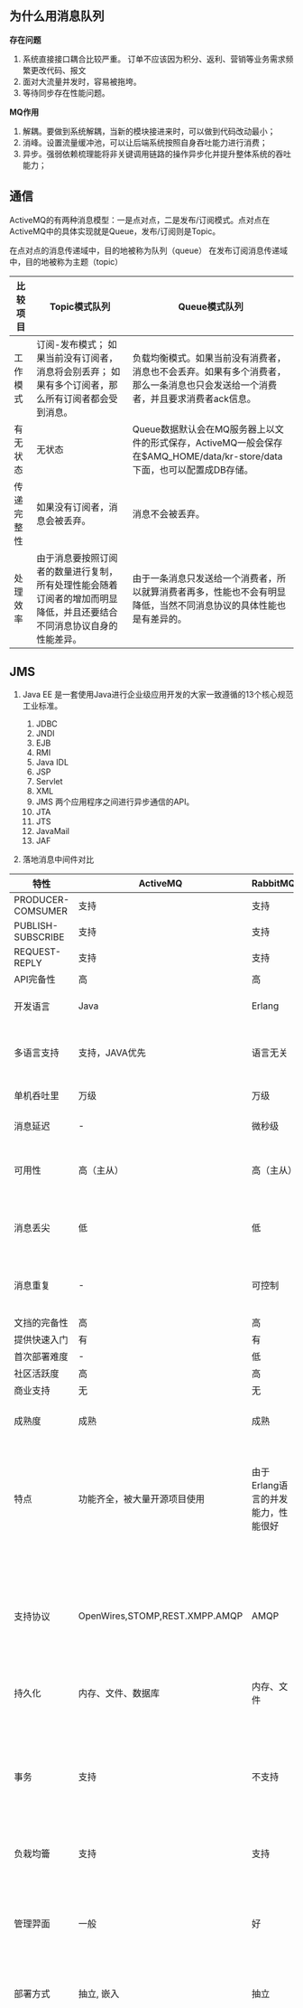 ## 为什么用消息队列

**存在问题**

1. 系统直接接口耦合比较严重。 订单不应该因为积分、返利、营销等业务需求频繁更改代码、报文
2. 面对大流量并发时，容易被拖垮。
3. 等待同步存在性能问题。

**MQ作用**

1. 解耦。要做到系统解耦，当新的模块接进来时，可以做到代码改动最小；
2. 消峰。设置流量缓冲池，可以让后端系统按照自身吞吐能力进行消费；
3. 异步。强弱依赖梳理能将非关键调用链路的操作异步化并提升整体系统的吞吐能力；

## 通信

ActiveMQ的有两种消息模型：一是点对点，二是发布/订阅模式。点对点在ActiveMQ中的具体实现就是Queue，发布/订阅则是Topic。

在点对点的消息传递域中，目的地被称为队列（queue）
在发布订阅消息传递域中，目的地被称为主题（topic）

 比较项目   | Topic模式队列                                                                                                          | Queue模式队列
---         | ---                                                                                                                    | ---
 工作模式   | 订阅\-发布模式； 如果当前没有订阅者，消息将会别丢弃； 如果有多个订阅者，那么所有订阅者都会受到消息。                   | 负载均衡模式。如果当前没有消费者，消息也不会丢弃。如果有多个消费者，那么一条消息也只会发送给一个消费者，并且要求消费者ack信息。
 有无状态   | 无状态                                                                                                                 | Queue数据默认会在MQ服务器上以文件的形式保存，ActiveMQ一般会保存在$AMQ\_HOME/data/kr\-store/data下面，也可以配置成DB存储。
 传递完整性 | 如果没有订阅者，消息会被丢弃。                                                                                         | 消息不会被丢弃。
 处理效率   | 由于消息要按照订阅者的数量进行复制，所有处理性能会随着订阅者的增加而明显降低，并且还要结合不同消息协议自身的性能差异。 | 由于一条消息只发送给一个消费者，所以就算消费者再多，性能也不会有明显降低，当然不同消息协议的具体性能也是有差异的。

## JMS

1. Java EE 是一套使用Java进行企业级应用开发的大家一致遵循的13个核心规范工业标准。

    1. JDBC
    2. JNDI
    3. EJB
    4. RMI
    5. Java IDL
    6. JSP
    7. Servlet
    8. XML
    9. JMS 两个应用程序之间进行异步通信的API。
    10. JTA
    11. JTS
    12. JavaMail
    13. JAF

2. 落地消息中间件对比

特性              | ActiveMQ                       | RabbitMQ                           | RocketMQ                                                               | Kafka
---               | ---                            | ---                                | ---                                                                    | ---
PRODUCER-COMSUMER | 支持                           | 支持                               | 支持                                                                   | 支持
PUBLISH-SUBSCRIBE | 支持                           | 支持                               | 支持                                                                   | 支持
REQUEST-REPLY     | 支持                           | 支持                               | 支持                                                                   | -
API完备性         | 高                             | 高                                 | 高                                                                     | 高
开发语言          | Java                           | Erlang                             | Java                                                                   | Scala & Java
多语言支持        | 支持，JAVA优先                 | 语言无关                           | 只支持JAVA                                                             | 支持，JAVA优先
单机呑吐里        | 万级                           | 万级                               | 十万级                                                                 | 十万级
消息延迟          | -                              | 微秒级                             | 毫秒级                                                                 | 毫秒级
可用性            | 高（主从）                     | 高（主从）                         | 非常高（分布式）                                                       | 非常高（分布式）
消息丢尖          | 低                             | 低                                 | 理论上不会丢失                                                         | 理论上不会丢失
消息重复          | -                              | 可控制                             | -                                                                      | 理论上会有重夏
文挡的完备性      | 高                             | 高                                 | 高                                                                     | 高
提供快速入门      | 有                             | 有                                 | 有                                                                     | 有
首次部署难度      | -                              | 低                                 | -                                                                      | 中
社区活跃度        | 高                             | 高                                 | 中                                                                     | 高
商业支持          | 无                             | 无                                 | 阿里云                                                                 | 无
成熟度            | 成熟                           | 成熟                               | 比较成熟                                                               | 成熟曰志领域
特点              | 功能齐全，被大量开源项目使用   | 由于Erlang语言的并发能力，性能很好 | 各个环节分布式扩展设计，主从HA；支持上万个队列；多种消费模式；性能很好 |
支持协议          | OpenWires,STOMP,REST.XMPP.AMQP | AMQP                               | 自己定义的一套(社区提供JMS不成熟）                                     | 自有协议，社区封装了HTTP协议支持
持久化            | 内存、文件、数据库             | 内存、文件                         | 磁盘文件                                                               | 磁盘文件
事务              | 支持                           | 不支持                             | 支持                                                                   | 不支持，但可以通过low level api保证只消费一次
负栽均籥          | 支持                           | 支持                               | 支持                                                                   | 支持
管理羿面          | 一般                           | 好                                 | 有web console实现                                                      | 官方只提供了命令行，Yahoo有开源管理端
部署方式          | 抽立, 嵌入                     | 抽立                               | 抽立                                                                   | 独立
评价 | 优点：成熟的产品，已经在很多公司得到应用（非大规棋场杲〉。有较多的文档。各种协议支持较好，有多重语言的成熟的客户端； 缺点：根提其他用户反读，会出莫名其妙的问题，会丢消息。其重心放到activemq6产 品一apollo上去了，目前社区不活妖，且对5.x 维护较少；Activemq不适含用于上千个队列的应用场杲。| 优点：由于erlang语言的特性，mq性能较好；管埋界面较丰富，在互联网公司也有较大规模的应用；支持amqp 协议，有多中语言且支持 amqp的客户端可用；缺点：erlang语言难度较大。集群不支持动态扩展。| 优点：横型简单，接口易用（JMS接口很多场合并不太实用〉。在阿里大规棋应用。目前支付宝中的余额宝等新兴产品均使用rocketmq 。集群规模大槪在50台左右，单曰处理消息上百亿；性能非常好，可以大量堆积消息在 broker中；支持多种消费，包括集群消赛、广播消费等。开发度较活妖，版本更新很快。缺点：产品较新文档比较缺乏。没有在mq核心中去实现JMS接口，对已有系统而言不能兼容。阿里内部还有一套未开源的MQAPI，这一层API可以将上层应用和下层MQ实现解耦 (阿里内部有多个实现，如 notify、 metaq1.c，metaq2.x，rocketmq等），使得下面mq可以很方便的进行切換和升级而对应用无任何影响，自前这—套东西未开源


3. JMS的组成和特点

    1. JMS privider 实现JMS接口与规范的消息中间件，也就是我们的MQ服务器
    2. JMS producer 消息生产者，创建与发送JMS消息的客户端应用
    3. JMS consumer 消息的消费者，接受与处理JMS消息的客户端应用
        消费方式
        1. 同步消费：通过调用消费者的receive方法从目的地中显示提取消息，receive方法可以一直阻塞到消息到达
        2. 异步消费：客户可以为消费者注册一个消息监听器，以定义在消息到达时所采取的动作

    4. JMS message
        * 消息头
            * JMSDesination 消息发送的目的地，主要是指Queue与Topic
            * JMSDeliveryMode 持久、非持久模式。非持久模式机器故障消息丢失
            * JMSExpiration 消息过期时间，为0 永不过期。
            * JMSPriority 优先级，0～9十个级别，0～4是普通消息，5～9是加急消息。默认4
            * JMSMessageID 唯一识别每个消息的表示，由MQ产生
        * 消息体
            1. StreamMessage java原始值的数据流
            2. MapMessage 一套名称-值对
            3. TextMessage 一个字符串对象
            4. ObjectMessage 一个序列化的java对象
            5. ByteMessage 一个未解释字节的数据流
        * 消息属性
            如果需要使用消息头以外的值，那么可以使用消息属性///一种加强型的api
            识别/去重/重点标注等操作非常有用的方法

4. 可靠性
    1. 持久化
        1. 持久化消息，即将消息存储在文件系统或数据库，MQ服务宕机后重启，消息不会丢失。`producer.setDeliveryMode(DeliveryMode.PERSISTENT);`可以设置持久化消息，默认就是持久化的。
        2. 消息订阅者为持久订阅时，客户端向activemq broker注册一个自己身份的ID，当这个客户端处于离线时，broker会为这个ID 保存所有发送到主题的消息，当客户再次连接到broker时，会根据自己的ID得到所有当自己处于离线时发送到主题的消息。
            1. 为连接connection设置一个客户 ID，如果ID以前已经被占用了，将会抛出异常。
            `connection.setClientID(CLIENT_ID); //持久化订阅要设置`
            2. 为订阅的主题指定一个订阅名称，连接ID和订阅名两者组合必须唯一，否则按两个订阅者算.`MessageConsumer consumer = session.createDurableSubscriber(topic, SUBSCRIBER_NAME); //持久订阅需要以这种方式创建订阅者`
            必须先在MQ服务注册，否则注册前发送的消息无法被消费。

    2. 事务
        `Session session = connection.createSession(true, Session.AUTO_ACKNOWLEDGE);`创建session时通过第一个参数开启事务，开启事务一定要通过`session.commit()`提交事务。否则生产者不提交，消息不会入队，消费者也不会收到；消费者不提交，MQ服务会认为还没有被消费，消费端会收到重复消息。
    3. 签收
        `Session session = connection.createSession(true, Session.AUTO_ACKNOWLEDGE);`第二个参数即签收方式。
        1. 自动签收（默认）：Session.AUTO_ACKNOWLEDGE
        2. 手动签收：Session.CLIENT_ACKNOWLEDGE。客户端调用message 的 acknowledge方法手动签收。
        3. 允许重复消息：Session.DUPS_OK_ACKNOWLEDGE

        在事务性会话中，当一个事务被成功提交则消息被自动签收。如果事务回滚，则消息会被再次传送
        非事务会话中，消息何时被确认取决于创建会话时的应答模式（acknowledgement）
    4. 集群

5. 传输协议
    1. Transmission Control Protocol (TCP)
        1. 这是默认的Broker配置，TCP的Client监听端口是61616。
        2. 在网络传输数据前，必须要序列化数据，消息是通过一个叫wire protocol的来序列化成字节流。默认情况下，ActiveMQ把wire protocol叫做OpenWire，它的目的是促使网络上的效率和数据快速交互。
        3. TCP连接的URI形式：tcp://hostname:port?key=value&key=value，加粗部分是必须的
        4. TCP传输的优点：
            * TCP协议传输可靠性高，稳定性强
            * 高效性：字节流方式传递，效率很高
            * 有效性、可用性：应用广泛，支持任何平台
        5. 所有关于Transport协议的可配置参数，可以参见： http://activemq.apache.org/configuring-version-5-transports.html
    2. New I/O API Protocol（NIO）
        1. NIO协议和TCP协议类似，但NIO更侧重于底层的访问操作。它允许开发人员对同一资源可有更多的client调用和服务端有更多的负载。
        2. 适合使用NIO协议的场景：
            * 可能有大量的Client去链接到Broker上一般情况下，大量的Client去链接Broker是被操作系统的线程数所限制的。因此，NIO的实现比TCP需要更少的线程去运行，所以建议使用NIO协议
            * 可能对于Broker有一个很迟钝的网络传输NIO比TCP提供更好的性能
        3. NIO连接的URI形式：nio://hostname:port?key=value
        4. Transport Connector配置示例：http://activemq.apache.org/configuring-version-5-transports.html
    3. User Datagram Protocol（UDP)
        1. UDP和TCP的区别
            * TCP是一个原始流的传递协议，意味着数据包是有保证的，换句话说，数据包是不会被复制和丢失的。UDP，另一方面，它是不会保证数据包的传递的
            * TCP也是一个稳定可靠的数据包传递协议，意味着数据在传递的过程中不会被丢失。这样确保了在发送和接收之间能够可靠的传递。相反，UDP仅仅是一个链接协议，所以它没有可靠性之说
        2. 从上面可以得出：TCP是被用在稳定可靠的场景中使用的；UDP通常用在快速数据传递和不怕数据丢失的场景中，还有ActiveMQ通过防火墙时，只能用UDP
        3. UDP连接的URI形式：udp://hostname:port?key=value
    4. Secure Sockets Layer Protocol (SSL)
        1. 连接的URI形式：ssl://hostname:port?key=value
    5. Hypertext Transfer Protocol (HTTP/HTTPS)
        1. 像web和email等服务需要通过防火墙来访问的，Http可以使用这种场合
        2. 连接的URI形式：http://hostname:port?key=value或者https://hostname:port?key=value
    6. VM Protocol（VM）
        1. VM transport允许在VM内部通信，从而避免了网络传输的开销。这时候采用的连 接不是socket连接，而是直接的方法调用。
        2. 第一个创建VM连接的客户会启动一个embed VM broker，接下来所有使用相同的 broker name的VM连接都会使用这个broker。当这个broker上所有的连接都关闭 的时候，这个broker也会自动关闭。
        3. 连接的URI形式：vm://brokerName?key=value
        4. Java中嵌入的方式： vm:broker:(tcp://localhost:6000)?brokerName=embeddedbroker&persistent=fal se ， 定义了一个嵌入的broker名称为embededbroker以及配置了一个 tcptransprotconnector在监听端口6000上
        5. 使用一个加载一个配置文件来启动broker vm://localhost?brokerConfig=xbean:activemq.xml
    7. Advanced Message Queuing Protocol（AMQP） 一个提供统一消息服务的应用层高级消息队列协议，是应用层协议的一个开放标准，为面向消息的中间件设计。可以不受语言限制。
    8. Streaming Text Orientated Message Protocol（STOPMP） 是流文本定向消息协议。一种为面向消息的中间件设计的简单文本协议。
    9. Message Queuing Telemetry Transport （MQTT） IBM开发的一个即使通讯协议。有可能成为物联网的重要组成部分。支持所有平台。

    那么我们怎么即让这个端口支持NIO网络io模型，又让它支持多个协议呢？
    使用auto关键字 使用“+”符号来为端口设置多种特性。如果我们即需要某一个端口支持NIO网络io模型，又需要它支持多种协议
    ```
    <transportConnectors>
      <!-- DOS protection, limit concurrent connections to 1000 and frame size to 100MB -->
      <transportConnector name="auto+nio" uri="auto+nio://0.0.0.0:61618?maximumConnections=1000&amp;wireFormat.maxFrameSize=104857600"/>
    </transportConnectors>
    ```

6. 消息存储和持久化

    ActiveMQ 支持的持久化机制有JDBC、KahaDB、LevelDB、AMQ。发送者将消息发送后，消息中心先将消息存储在本地数据文件、本地数据库或者远程数据库再试图将消息发送给接受者。成功则将消息删除，失败则尝试重新发送。消息中心启动后首先要检查指定的存储位置，如果有未发送成功的消息，则需要把消息发送出去。

    mq服务和存储一般不应该在同一个机器。

    1. AMQ（不推荐）
        一种文件存储形式。写入快、已恢复。文件默认大小32M。当一个文件中当消息已经全部被消费，那么这个文件标记为可删除，在下一个清除阶段，这个文件被删除。ActiveMQ 5.3前使用AMQ。
    2. KahaDB（默认）
        从ActiveMQ 5.4 开始默认的持久化插件。提供了性能和恢复能力。消息存储使用一个事务文件和仅仅用一个索引文件来存储它所有的地址。
        db-[number].log 存储消息到预定义大小的数据记录文件中，当数据文件已满时，一个新的文件会随之创建，number数值也会随之递增，它随着消息数量增多。当不再引用到文件中的任何消息时，文件被删除或归档。
        db.data BTree索引。
        db.free 标记db.data文件里那个页面是空闲的。存储所有空闲页的id。
        db.redo 用来进行消息恢复。强制退出后启动，用于恢复BTree索引。
        lock 文件锁，表示当前获得读写权限的broker
    3. LevelDB（不推荐）
        ActiveMQ 5.8 后引入，和KahaDB相似，也是基于文件的本地数据库存储形式，但是它提供更快的持久性。不实用BTree实现索引预写日志，而是使用基于LevelDB的索引。
    4. JDBC
      `<persistenceAdapter> <jdbcPersistenceAdapter dataSource="#mysql-ds"/> </persistenceAdapter>`
      mysql-ds 是mysql 数据源的 spring bean id。
      有三张表 `ACTIVEMQ_MSGS`（queue topic消息），`ACTIVEMQ_ACKS`（topic订阅端），`ACTIVEMQ_LOCK`
    5. JDBC Message store with ActiveMQ Journal 使用高速缓存写入技术，大大提高了性能，克服了 JDBC Store 的不足，JDBC每次消息过来，都需要去写库和读库。

7. 高级特性
    1. 保证高可用性
        ZooKeeper + Replicated LevelDB Store
        这种主备方式是ActiveMQ5.9以后才新增的特性，使用ZooKeeper协调选择一个node作为master。被选择的master broker node开启并接受客户端连接。
        其他node转入slave模式，连接master并同步他们的存储状态。slave不接受客户端连接。所有的存储操作都将被复制到连接至Master的slaves。
        如果master死了，得到了最新更新的slave被允许成为master。fialed node能够重新加入到网络中并连接master进入slave mode。所有需要同步的disk的消息操作都将等待存储状态被复制到其他法定节点的操作完成才能完成。所以，如果你配置了replicas=3，那么法定大小是(3/2)+1=2. Master将会存储并更新然后等待 (2-1)=1个slave存储和更新完成，才汇报success。至于为什么是2-1，熟悉Zookeeper的应该知道，有一个node要作为观擦者存在。
        单一个新的master被选中，你需要至少保障一个法定node在线以能够找到拥有最新状态的node。这个node将会成为新的master。因此，推荐运行至少3个replica nodes，以防止一个node失败了，服务中断。
        配置也简单，首先选择3台服务器，修改配置文件activemq.xml（位于/usr/local/apache-activemq-5.13.4/conf），将每个配置文件的brokerName设置成相同的名称，接着配置replicatedLevelDB的zkAddress和hostname即可
    2. 异步投递
        同步发送时，Producer.send() 方法会被阻塞，直到 broker 发送一个确认消息给生产者，这个确认消息暗示生产者 broker 已经成功地将它发送的消息路由到目标目的并把消息保存到二级存储中。
        在默认大多数情况下，AcitveMQ 是以异步模式发送消息。例外的情况：在没有使用事务的情况下，生产者以PERSISTENT 传送模式发送消息。在这种情况下，send 方法都是同步的，并且一直阻塞直到ActiveMQ 发回确认消息：消息已经存储在持久性数据存储中。这种确认机制保证消息不会丢失，但会造成生产者阻塞从而影响反应时间。高性能的程序一般都能容忍在故障情况下丢失少量数据。如果编写这样的程序，可以通过使用异步发送来提高吞吐量
        对于一个slow consumer ，使用同步发送消息可能出现producer堵塞等情况，慢消费者适合使用异步发送
        三种方式开启异步投递 `tcp://localshot:61616?jms.useAsyncSend=true`，`connectionFactory.setUseAsyncSend(true)`，`connection.setUseAsyncSend(true)`
        异步发送丢失消息的场景，需要回调确认发送成功。producer.send有带上AsyncCallback的方法。该方法中需要重写onSuccess方法和onException方法。onSuccess方法就是表示这条消息成功发送到MQ上，并接收到了MQ持久化后的回调。onException表示MQ返回一个入队异常的回执。
    3. 延时投递和定时投递
        xml 配置中开启 broker 的 schedulerSupport 属性为 true
        ```
        message.setLongProperty(ScheduledMessage.AMQ_SCHEDULED_DELAY, time);
	    message.setLongProperty(ScheduledMessage.AMQ_SCHEDULED_PERIOD, period);
	    message.setIntProperty(ScheduledMessage.AMQ_SCHEDULED_REPEAT, repeat);
        ```
        Property name          | type   | description
        ------------------------|--------|-------------
        `AMQ_SCHEDULED_DELAY`  | long   | 延迟投递的时间
        `AMQ_SCHEDULED_PERIOD` | long   | 重复投递的时间间隔
        `AMQ_SCHEDULED_REPEAT` | int    | 重复投递次数
        `AMQ_SCHEDULED_CRON`   | String | Cron表达式
    4. 重试机制
        activeMQ会在什么情况下重新发送消息？
        1. 在使用事务的Session中，调用rollback()方法；
        2. 在使用事务的Session中，调用commit()方法之前就关闭了Session;
        3. 在Session中使用CLIENT_ACKNOWLEDGE签收模式，并且调用了recover()方法。
        配置项 通过RedeliveryPolicy可以配置，也可以通过链接url
        collisionAvoidanceFactor 默认值 0.15 设置防止冲突范围的正负百分比，只有启用useCollisionAvoidance参数时才生效。
        maximumRedeliveries 默认值：6 最大重传次数。 达到最大重连次数后抛出异常。为-1时不限制次数，为0时表示不进行重传。
        maximumRedeliveryDelay 默认值 -1 最大传送延迟，只在useExponentialBackOff为true时有效（V5.5），假设首次重连间隔为10ms，倍数为2，那么第二次重连时间间隔为 20ms，第三次重连时间间隔为40ms，当重连时间间隔大的最大重连时间间隔时，以后每次重连时间间隔都为最大重连时间间隔。
        initialRedeliveryDelay 默认值 1000L 初始重发延迟时间
        redeliveryDelay 默认值：1000L 重发延迟时间，当initialRedeliveryDelay=0时生效（v5.4）
        useCollisionAvoidance 默认值 false 启用防止冲突功能，因为消息接收时是可以使用多线程并发处理的，应该是为了重发的安全性，避开所有并发线程都在同一个时间点进行消息接收处理。所有线程在同一个时间点处理时会发生什么问题呢？应该没有问题，只是为了平衡broker处理性能，不会有时很忙，有时很空闲。
        useExponentialBackOff 默认值 false 启用指数倍数递增的方式增加延迟时间。
        backOffMultiplier 默认值 5 重连时间间隔递增倍数，只有值大于1和启用useExponentialBackOff参数时才生效。
        有毒消息
        当一个消息被接收的次数超过maximumRedeliveries(默认为6次)次数时，会给broker发送一个`poison_ack`，这种ack类型告诉broker这个消息“有毒”，尝试多次依然失败，这时broker会将这个消息发送到DLQ，以便后续处理。activeMQ默认的死信队列是ActiveMQ.DLQ，如果没有特别指定，死信消息都会被发送到这个队列。
        默认情况下持久消息过期都会被送到DLQ，非持久消息过期默认不会送到DLQ。
        可以通过配置文件为指定队列创建死信队列。
    5. 死信队列
        将所有的DeadLetter保存在一个共享的队列中，这是activemq broker默认策略。可以通过 `deadLetterQueue` 属性设定
        通过 processExpired 属性可以指定是否将过期消息放入死信队列，默认true。
        通过 processNonPersistent 可以指定是否将非持久化的消息放入死信队列，默认false
    6. 防止重复调用
        网络延迟传输中，会造成消息重复消费。

        1. 数据库唯一主键
        2. 将消费过的消息id存入redis

